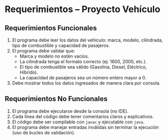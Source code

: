 # Requerimientos – Proyecto Vehículo

## Requerimientos Funcionales
1. El programa debe leer los datos del vehículo: marca, modelo, cilindrada, tipo de combustible y capacidad de pasajeros.  
2. El programa debe validar que:
   * Marca y modelo no estén vacíos.  
   * La cilindrada tenga el formato correcto (ej: 1600, 2000, etc.).  
   * El tipo de combustible sea válido (Gasolina, Diesel, Eléctrico, Híbrido).  
   * La capacidad de pasajeros sea un número entero mayor a 0.  
3. Debe mostrar todos los datos ingresados de manera clara por consola.

## Requerimientos No Funcionales
1. El programa debe ejecutarse desde la consola (no IDE).  
2. Cada línea del código debe tener comentarios claros y explicativos.  
3. El código debe ser compilable con `javac` y ejecutable con `java`.  
4. El programa debe manejar entradas inválidas sin terminar la ejecución (uso de bucles de validación).
